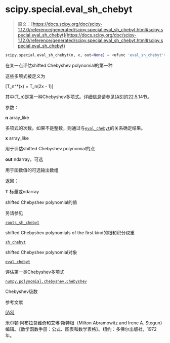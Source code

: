 # scipy.special.eval_sh_chebyt

> 原文：[https://docs.scipy.org/doc/scipy-1.12.0/reference/generated/scipy.special.eval_sh_chebyt.html#scipy.special.eval_sh_chebyt](https://docs.scipy.org/doc/scipy-1.12.0/reference/generated/scipy.special.eval_sh_chebyt.html#scipy.special.eval_sh_chebyt)

```py
scipy.special.eval_sh_chebyt(n, x, out=None) = <ufunc 'eval_sh_chebyt'>
```

在某一点评估shifted Chebyshev polynomial的第一种

这些多项式被定义为

\[T_n^*(x) = T_n(2x - 1)\]

其中\(T_n\)是第一种Chebyshev多项式。详细信息请参见[[AS]](#rba07d3513c3e-as)的22.5.14节。

参数：

**n** array_like

多项式的次数。如果不是整数，则通过与[`eval_chebyt`](https://docs.scipy.org/doc/scipy-1.12.0/reference/generated/scipy.special.eval_chebyt.html#scipy.special.eval_chebyt "scipy.special.eval_chebyt")的关系确定结果。

**x** array_like

用于评估shifted Chebyshev polynomial的点

**out** ndarray，可选

用于函数值的可选输出数组

返回：

**T** 标量或ndarray

shifted Chebyshev polynomial的值

另请参见

[`roots_sh_chebyt`](https://docs.scipy.org/doc/scipy-1.12.0/reference/generated/scipy.special.roots_sh_chebyt.html#scipy.special.roots_sh_chebyt "scipy.special.roots_sh_chebyt")

shifted Chebyshev polynomials of the first kind的根和积分权重

[`sh_chebyt`](https://docs.scipy.org/doc/scipy-1.12.0/reference/generated/scipy.special.sh_chebyt.html#scipy.special.sh_chebyt "scipy.special.sh_chebyt")

shifted Chebyshev polynomial对象

[`eval_chebyt`](https://docs.scipy.org/doc/scipy-1.12.0/reference/generated/scipy.special.eval_chebyt.html#scipy.special.eval_chebyt "scipy.special.eval_chebyt")

评估第一类Chebyshev多项式

[`numpy.polynomial.chebyshev.Chebyshev`](https://numpy.org/devdocs/reference/generated/numpy.polynomial.chebyshev.Chebyshev.html#numpy.polynomial.chebyshev.Chebyshev "(在NumPy v2.0.dev0中)")

Chebyshev级数

参考文献

[[AS]](#id1)

米尔顿·阿布拉莫维奇和艾琳·斯特根（Milton Abramowitz and Irene A. Stegun）编辑。《数学函数手册：公式、图表和数学表格》。纽约：多佛尔出版社，1972年。
